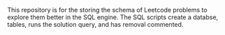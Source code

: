 This repository is for the storing the schema of Leetcode problems to explore them better in the SQL engine.
The SQL scripts create a databse, tables, runs the solution query, and has removal commented.
